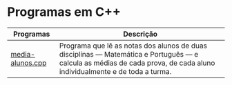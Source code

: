 # Programas em C++

Programas | Descrição
----------|----------
[media-alunos.cpp](https://github.com/jeziel-almeida/CPP/blob/main/media-alunos.cpp) | Programa que lê as notas dos alunos de duas disciplinas — Matemática e Português — e calcula as médias de cada prova, de cada aluno individualmente e de toda a turma.
